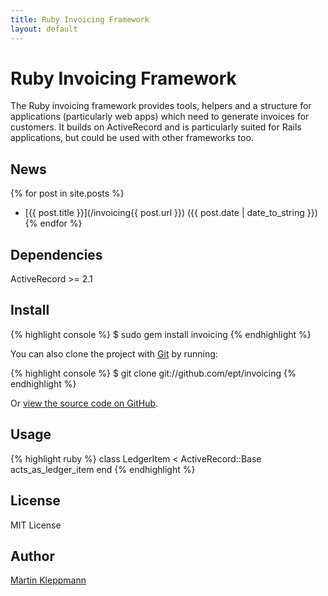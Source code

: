 ```yaml
---
title: Ruby Invoicing Framework
layout: default
---
```


Ruby Invoicing Framework
========================

The Ruby invoicing framework provides tools, helpers and a structure for
applications (particularly web apps) which need to generate invoices for
customers. It builds on ActiveRecord and is particularly suited for Rails
applications, but could be used with other frameworks too.

News
----

{% for post in site.posts %}
* [{{ post.title }}](/invoicing{{ post.url }}) ({{ post.date | date_to_string }})
{% endfor %}

Dependencies
------------

ActiveRecord >= 2.1

Install
-------

{% highlight console %}
$ sudo gem install invoicing
{% endhighlight %}

You can also clone the project with [Git](http://git-scm.com) by running:

{% highlight console %}
$ git clone git://github.com/ept/invoicing
{% endhighlight %}

Or [view the source code on GitHub](http://github.com/ept/invoicing).

Usage
-----

{% highlight ruby %}
class LedgerItem < ActiveRecord::Base
  acts_as_ledger_item
end
{% endhighlight %}


License
-------

MIT License

Author
------

[Martin Kleppmann](http://github.com/ept)

